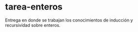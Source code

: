 # tarea-enteros
Entrega en donde se trabajan los conocimientos de inducción y recursividad sobre enteros.
